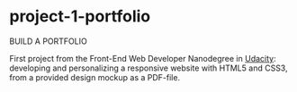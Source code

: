 # project-1-portfolio

BUILD A PORTFOLIO

First project from the Front-End Web Developer Nanodegree in <a target="_blank" href="https://www.udacity.com/">Udacity</a>: 
<br>
developing and personalizing a responsive website with HTML5 and CSS3, from a provided design mockup as a PDF-file.
